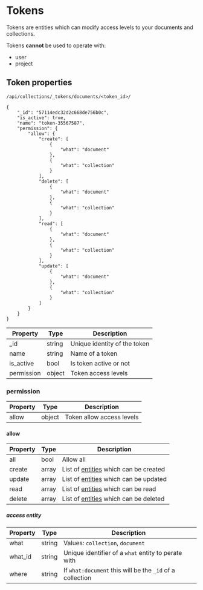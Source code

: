 # Tokens

Tokens are entities which can modify access levels to your documents and collections. 

Tokens **cannot** be used to operate with:
  
  * user
  * project

## Token properties

`/api/collections/_tokens/documents/<token_id>/`

	{
	    "_id": "57114edc32d2c668de756b0c",
	    "is_active": true,
	    "name": "token-35567587",
	    "permission": {
	        "allow": {
	            "create": [
	                {
	                    "what": "document"
	                },
	                {
	                    "what": "collection"
	                }
	            ],
	            "delete": [
	                {
	                    "what": "document"
	                },
	                {
	                    "what": "collection"
	                }
	            ],
	            "read": [
	                {
	                    "what": "document"
	                },
	                {
	                    "what": "collection"
	                }
	            ],
	            "update": [
	                {
	                    "what": "document"
	                },
	                {
	                    "what": "collection"
	                }
	            ]
	        }
	    }
	}


Property      | Type          | Description
--------------|---------------|-------------
\_id          | string        | Unique identity of the token
name          | string        | Name of a token
is\_active    | bool          | Is token active or not
permission    | object        | Token access levels


### permission

Property     | Type          | Description
-------------|---------------|-------------
allow        | object        | Token allow access levels


#### allow

Property     | Type          | Description
-------------|---------------|-------------
all          | bool          | Allow all
create       | array         | List of [entities](/tokens/#access-entity) which can be created
update       | array         | List of [entities](/tokens/#access-entity) which can be updated
read         | array         | List of [entities](/tokens/#access-entity) which can be read
delete       | array         | List of [entities](/tokens/#access-entity) which can be deleted


##### access entity

Property      | Type          | Description
--------------|---------------|-------------
what          | string        | Values: `collection`, `document`
what\_id      | string        | Unique identifier of a `what` entity to perate with
where         | string        | If `what:document` this will be the `_id` of a collection
